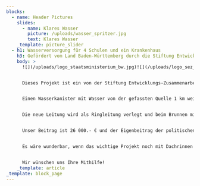 ```yaml
---
blocks:
  - name: Header Pictures
    slides:
      - name: Klares Wasser
        picture: /uploads/wasser_spritzer.jpg
        text: Klares Wasser
    _template: picture_slider
  - h1: Wasserversorgung für 4 Schulen und ein Krankenhaus
    h3: Gefördert vom Land Baden-Württemberg durch die Stiftung Entwicklungs-Zusammenarbeit Baden-Württemberg (SEZ)
    body: >
      ![](/uploads/logo_staatsministerium_bw.jpg)![](/uploads/logo_sez_m.jpeg)


      Dieses Projekt ist ein von der Stiftung Entwicklungs-Zusammenarbeit des Landes Baden-Württemberg unterstütztes Projekt und wird mit 10000.- € gefördert. Wir sind äußerst dankbar, da wir sonst das dringende Projekt noch nicht hätten in Angriff nehmen können.


      Einen Wasserkanister mit Wasser von der gefassten Quelle 1 km weit einen Abhang hinauf zu tragen, ist Schwerarbeit für ein Kind. Dies müssen zurzeit aber alle Schüler tun, damit sie sich und ihre Wäsche waschen können. Die alte Wasserleitung wie auch der Tank sind über die Jahre verrostet und müssen erneuert werden. Mit dem Bau der neuen Leitung und dem Aufbau von Tanks auf einer Anhöhe soll gleich nach Weihnachten begonnen werden. Auch fehlen den Schulen Dachrinnen und Tanks, damit kostbares Wasser aufgefangen werden kann. Dachwasser gilt als Trinkwasser und obwohl die Menschen gelernt haben, mit sehr wenig Wasser auszukommen, ist der Mangel an hygienisch einwandfreiem Wasser ein großes Problem. Auf einer Anhöhe werden eine Plattform und ein Unterstand für 6 Tanks je 10000 l erstellt und gleich 4 Tanks eingebaut.


      Die neue Leitung wird als Ringleitung verlegt und beim Brunnen mit Pumpe, die noch in Ordnung ist, ein Filtersystem eingebaut. Die zum Teil großen Areale der Schulen bekommen Zuleitungen an allen wichtigen Stellen und Anschlüsse.


      Unser Beitrag ist 26 000.- € und der Eigenbeitrag der politischen Gemeinde Kyamulibwa 6000.- €. Mehr war der Gemeinde nicht möglich, da ihr Pumpsystem viel zu klein geworden ist und völlig erneuert werden muss. Dies wird in den nächsten Jahren finanziell nicht möglich sein.


      Es wäre wunderbar, wenn das wichtige Projekt noch mit Dachrinnen und Tanks neben den großen Schuldächern erweitert werden könnte, damit die 4000 Schüler der beteiligten Schulen und das Krankenhaus keine Wasserprobleme mehr haben werden.


      Wir wünschen uns Ihre Mithilfe!
    _template: article
_template: block_page
---
```

